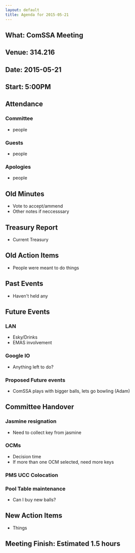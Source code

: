 ```yaml
---
layout: default
title: Agenda for 2015-05-21
---
```


## What: ComSSA Meeting 

## Venue: 314.216 

## Date: 2015-05-21 

## Start: 5:00PM 

## Attendance 

### Committee 
  * people 

### Guests 
  * people 

### Apologies 
  * people 

## Old Minutes 
  * Vote to accept/ammend 
  * Other notes if neccesssary 

## Treasury Report 
  * Current Treasury 

## Old Action Items 
  * People were meant to do things

## Past Events 
  * Haven't held any

## Future Events 

### LAN
  * Esky/Drinks
  * EMAS involvement

### Google IO
  * Anything left to do?

### Proposed Future events
  * ComSSA plays with bigger balls, lets go bowling (Adam)

## Committee Handover 

### Jasmine resignation 
  * Need to collect key from jasmine 

### OCMs 
  * Decision time 
  * If more than one OCM selected, need more keys 

### PMS UCC Colocation 

### Pool Table maintenance 
  * Can I buy new balls? 

## New Action Items 
  * Things

## Meeting Finish: Estimated 1.5 hours 
